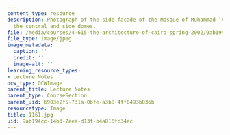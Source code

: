 ```yaml
---
content_type: resource
description: Photograph of the side facade of the Mosque of Muhammad `Ali showing
  the central and side domes.
file: /media/courses/4-615-the-architecture-of-cairo-spring-2002/9ab194cc14b37aead13fb4a816fc34ec_1161.jpg
file_type: image/jpeg
image_metadata:
  caption: ''
  credit: ''
  image-alt: ''
learning_resource_types:
- Lecture Notes
ocw_type: OCWImage
parent_title: Lecture Notes
parent_type: CourseSection
parent_uid: 6903e2f5-731a-0bfe-a3b8-4ff0493b836b
resourcetype: Image
title: 1161.jpg
uid: 9ab194cc-14b3-7aea-d13f-b4a816fc34ec
---
```

